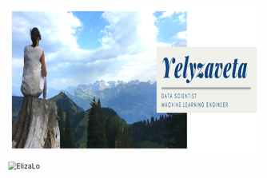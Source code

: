 <img src="https://raw.githubusercontent.com/ElizaLo/ElizaLo/master/banner_img.png" width="882" height="294">
<p align="left">
<img src="https://komarev.com/ghpvc/?username=ElizaLo" alt="ElizaLo" />
